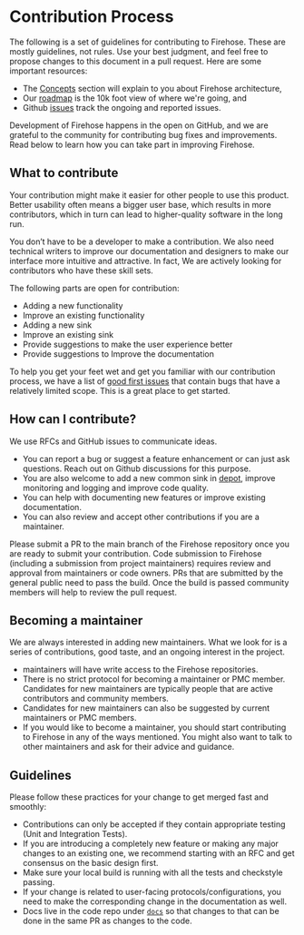 # Contribution Process

The following is a set of guidelines for contributing to Firehose. These are mostly guidelines, not rules. Use your best judgment, and feel free to propose changes to this document in a pull request. Here are some important resources:

- The [Concepts](../guides/create_firehose.md) section will explain to you about Firehose architecture,
- Our [roadmap](https://github.com/goto/firehose/blob/main/docs/roadmap.md) is the 10k foot view of where we're going, and
- Github [issues](https://github.com/goto/firehose/issues) track the ongoing and reported issues.

Development of Firehose happens in the open on GitHub, and we are grateful to the community for contributing bug fixes and improvements. Read below to learn how you can take part in improving Firehose.

## What to contribute

Your contribution might make it easier for other people to use this product. Better usability often means a bigger user base, which results in more contributors, which in turn can lead to higher-quality software in the long run.

You don’t have to be a developer to make a contribution. We also need technical writers to improve our documentation and designers to make our interface more intuitive and attractive. In fact, We are actively looking for contributors who have these skill sets.

The following parts are open for contribution:

- Adding a new functionality
- Improve an existing functionality
- Adding a new sink
- Improve an existing sink
- Provide suggestions to make the user experience better
- Provide suggestions to Improve the documentation

To help you get your feet wet and get you familiar with our contribution process, we have a list of [good first issues](https://github.com/goto/firehose/labels/good%20first%20issue) that contain bugs that have a relatively limited scope. This is a great place to get started.

## How can I contribute?

We use RFCs and GitHub issues to communicate ideas.

- You can report a bug or suggest a feature enhancement or can just ask questions. Reach out on Github discussions for this purpose.
- You are also welcome to add a new common sink in [depot](https://github.com/goto/depot), improve monitoring and logging and improve code quality.
- You can help with documenting new features or improve existing documentation.
- You can also review and accept other contributions if you are a maintainer.

Please submit a PR to the main branch of the Firehose repository once you are ready to submit your contribution. Code submission to Firehose \(including a submission from project maintainers\) requires review and approval from maintainers or code owners. PRs that are submitted by the general public need to pass the build. Once the build is passed community members will help to review the pull request.

## Becoming a maintainer

We are always interested in adding new maintainers. What we look for is a series of contributions, good taste, and an ongoing interest in the project.

- maintainers will have write access to the Firehose repositories.
- There is no strict protocol for becoming a maintainer or PMC member. Candidates for new maintainers are typically people that are active contributors and community members.
- Candidates for new maintainers can also be suggested by current maintainers or PMC members.
- If you would like to become a maintainer, you should start contributing to Firehose in any of the ways mentioned. You might also want to talk to other maintainers and ask for their advice and guidance.

## Guidelines

Please follow these practices for your change to get merged fast and smoothly:

- Contributions can only be accepted if they contain appropriate testing \(Unit and Integration Tests\).
- If you are introducing a completely new feature or making any major changes to an existing one, we recommend starting with an RFC and get consensus on the basic design first.
- Make sure your local build is running with all the tests and checkstyle passing.
- If your change is related to user-facing protocols/configurations, you need to make the corresponding change in the documentation as well.
- Docs live in the code repo under [`docs`](https://github.com/goto/firehose/tree/main/docs/docs/README.md) so that changes to that can be done in the same PR as changes to the code.
